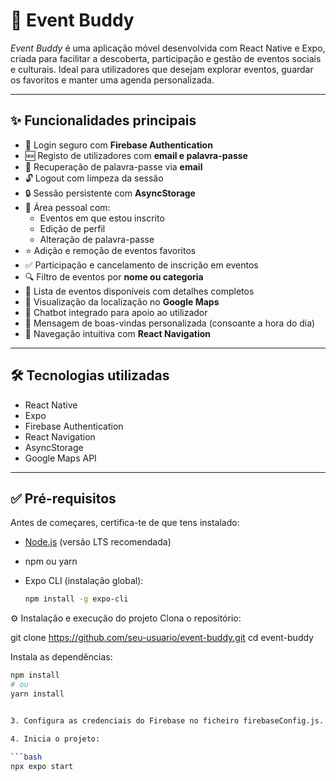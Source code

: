 # 🎉 Event Buddy

_Event Buddy_ é uma aplicação móvel desenvolvida com React Native e Expo, criada para facilitar a descoberta, participação e gestão de eventos sociais e culturais. Ideal para utilizadores que desejam explorar eventos, guardar os favoritos e manter uma agenda personalizada.

---

## ✨ Funcionalidades principais

- 🔐 Login seguro com **Firebase Authentication**
- 🆕 Registo de utilizadores com **email e palavra-passe**
- 🔁 Recuperação de palavra-passe via **email**
- 🔓 Logout com limpeza da sessão
- 🔒 Sessão persistente com **AsyncStorage**
- 👤 Área pessoal com:
  - Eventos em que estou inscrito
  - Edição de perfil
  - Alteração de palavra-passe
- ⭐ Adição e remoção de eventos favoritos
- ✅ Participação e cancelamento de inscrição em eventos
- 🔍 Filtro de eventos por **nome ou categoria**
- 📅 Lista de eventos disponíveis com detalhes completos
- 📍 Visualização da localização no **Google Maps**
- 💬 Chatbot integrado para apoio ao utilizador
- 👋 Mensagem de boas-vindas personalizada (consoante a hora do dia)
- 📲 Navegação intuitiva com **React Navigation**

---

## 🛠️ Tecnologias utilizadas

- React Native
- Expo
- Firebase Authentication
- React Navigation
- AsyncStorage
- Google Maps API

---

## ✅ Pré-requisitos

Antes de começares, certifica-te de que tens instalado:

- [Node.js](https://nodejs.org/) (versão LTS recomendada)
- npm ou yarn
- Expo CLI (instalação global):

  ```bash
  npm install -g expo-cli

⚙️ Instalação e execução do projeto
Clona o repositório:

git clone https://github.com/seu-usuario/event-buddy.git
cd event-buddy

Instala as dependências:

 ```bash
 npm install
# ou
yarn install


3. Configura as credenciais do Firebase no ficheiro firebaseConfig.js.

4. Inicia o projeto:

```bash
npx expo start